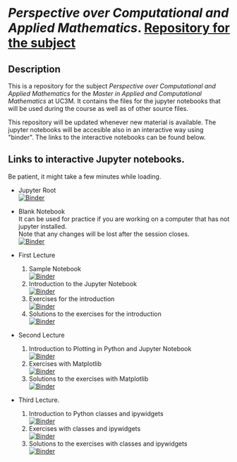 # _Perspective over Computational and Applied Mathematics_. [Repository for the subject](https://github.com/jmppardo/Perspectivas)

## Description 

This is a repository for the subject _Perspective over Computational and Applied Mathematics_ for the _Master in Applied and Computational Mathematics_ at UC3M. It contains the files for the jupyter notebooks that will be used during the course as well as of other source files.

This repository will be updated whenever new material is available. The jupyter notebooks will be accesible also in an interactive way using "binder". The links to the interactive notebooks can be found below.

## Links to interactive Jupyter notebooks.

Be patient, it might take a few minutes while loading.

- Jupyter Root</br>[![Binder](https://mybinder.org/badge_logo.svg)](https://mybinder.org/v2/gh/jmppardo/Perspectivas/HEAD)
- Blank Notebook</br>It can be used for practice if you are working on a computer that has not jupyter installed.</br>Note that any changes will be lost after the session closes.</br> [![Binder](https://mybinder.org/badge_logo.svg)](https://mybinder.org/v2/gh/jmppardo/Perspectivas/HEAD?filepath=Notebooks/Blank_Notebook.ipynb)

- First Lecture

  1. Sample Notebook</br> [![Binder](https://mybinder.org/badge_logo.svg)](https://mybinder.org/v2/gh/jmppardo/Perspectivas/HEAD?filepath=Notebooks/Sample_notebook.ipynb)
  2. Introduction to the Jupyter Notebook</br>[![Binder](https://mybinder.org/badge_logo.svg)](https://mybinder.org/v2/gh/jmppardo/Perspectivas/HEAD?filepath=Notebooks/Introduction.ipynb)
  3. Exercises for the introduction</br>[![Binder](https://mybinder.org/badge_logo.svg)](https://mybinder.org/v2/gh/jmppardo/Perspectivas/HEAD?filepath=Notebooks/Practice_Introduction.ipynb)
  4. Solutions to the exercises for the introduction</br>[![Binder](https://mybinder.org/badge_logo.svg)](https://mybinder.org/v2/gh/jmppardo/Perspectivas/HEAD?filepath=Notebooks/Practice_Introduction_Solutions.ipynb)

- Second Lecture

  1. Introduction to Plotting in Python and Jupyter Notebook</br> [![Binder](https://mybinder.org/badge_logo.svg)](https://mybinder.org/v2/gh/jmppardo/Perspectivas/HEAD?filepath=Notebooks/Introduction_to_Plotting_in_Python_and_Jupyter_Notebook.ipynb)
  2. Exercises with Matplotlib</br> [![Binder](https://mybinder.org/badge_logo.svg)](https://mybinder.org/v2/gh/jmppardo/Perspectivas/HEAD?filepath=Notebooks/Practice_Matplotlib.ipynb)
  3. Solutions to the exercises with Matplotlib</br> [![Binder](https://mybinder.org/badge_logo.svg)](https://mybinder.org/v2/gh/jmppardo/Perspectivas/HEAD?filepath=Notebooks/Practice_Matplotlib_solutions.ipynb)

- Third Lecture.

  1. Introduction to Python classes and ipywidgets</br> [![Binder](https://mybinder.org/badge_logo.svg)](https://mybinder.org/v2/gh/jmppardo/Perspectivas/HEAD?filepath=Notebooks/Interacting_with_the_notebook_with_ipywidgets.ipynb)
  2. Exercises with classes and ipywidgets </br> [![Binder](https://mybinder.org/badge_logo.svg)](https://mybinder.org/v2/gh/jmppardo/Perspectivas/HEAD?filepath=Notebooks/Practice_classes_ipywidgets.ipynb)
  3. Solutions to the exercises with classes and ipywidgets </br> [![Binder](https://mybinder.org/badge_logo.svg)](https://mybinder.org/v2/gh/jmppardo/Perspectivas/HEAD?filepath=Notebooks/Practice_classes_ipywidgets_Solution.ipynb)
